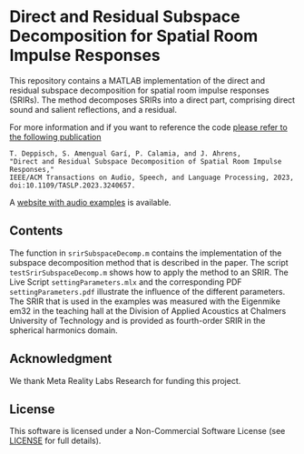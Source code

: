 # Direct and Residual Subspace Decomposition for Spatial Room Impulse Responses

This repository contains a MATLAB implementation of the direct and residual subspace decomposition for spatial room impulse responses (SRIRs). The method decomposes SRIRs into a direct part, comprising direct sound and salient reflections, and a residual.

For more information and if you want to reference the code [please refer to the following publication](https://ieeexplore.ieee.org/document/10028731)
   
   ```
   T. Deppisch, S. Amengual Garí, P. Calamia, and J. Ahrens, 
   "Direct and Residual Subspace Decomposition of Spatial Room Impulse Responses," 
   IEEE/ACM Transactions on Audio, Speech, and Language Processing, 2023, doi:10.1109/TASLP.2023.3240657.
   ```
   
A [website with audio examples](http://www.ta.chalmers.se/srir-subspace-decomposition/) is available.   
   
## Contents
The function in `srirSubspaceDecomp.m` contains the implementation of the subspace decomposition method that is described in the paper. The script `testSrirSubspaceDecomp.m` shows how to apply the method to an SRIR. The Live Script `settingParameters.mlx` and the corresponding PDF `settingParameters.pdf` illustrate the influence of the different parameters. The SRIR that is used in the examples was measured with the Eigenmike em32 in the teaching hall at the Division of Applied Acoustics at Chalmers University of Technology and is provided as fourth-order SRIR in the spherical harmonics domain.

## Acknowledgment
We thank Meta Reality Labs Research for funding this project.

## License
This software is licensed under a Non-Commercial Software License (see [LICENSE](https://github.com/thomasdeppisch/SRIR-Subspace-Decomposition/blob/master/LICENSE) for full details).

